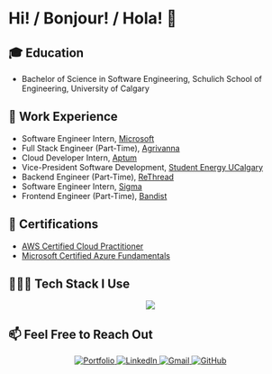 # Hi! / Bonjour! / Hola! 👋

## 🎓 Education

- Bachelor of Science in Software Engineering, Schulich School of Engineering, University of Calgary

## 💼 Work Experience

- Software Engineer Intern, [Microsoft](https://www.microsoft.com/en-ca/)
- Full Stack Engineer (Part-Time), [Agrivanna](https://www.agrivanna.com/)
- Cloud Developer Intern, [Aptum](https://aptum.com/)
- Vice-President Software Development, [Student Energy UCalgary](https://studentenergyuofc.org/)
- Backend Engineer (Part-Time), [ReThread]()
- Software Engineer Intern, [Sigma](https://sigmafoodserviceus.com/)
- Frontend Engineer (Part-Time), [Bandist]()

## 🏅 Certifications

- [AWS Certified Cloud Practitioner](https://www.credly.com/badges/6f786f17-4bd1-48f9-b804-138c8d752e70/)
- [Microsoft Certified Azure Fundamentals](https://learn.microsoft.com/en-us/users/axelsnchez-2277/credentials/2ee95ece9f3f4cac?ref=https%3A%2F%2Fwww.linkedin.com%2F)

## 👨🏼‍💻 Tech Stack I Use

<div align="center">
    <img src="https://skillicons.dev/icons?i=aws,azure,bash,c,cs,cpp,css,dart,docker,dotnet,express,fastapi,flutter,gcp,git,github,githubactions,go,html,java,js,jenkins,jest,kubernetes,linux,nodejs,postman,py,pytorch,rabbitmq,react,redis,redux,rust,spring,sklearn,solidity,terraform,ts,vue&perline=10"/>
</div>

## 📫 Feel Free to Reach Out

<div align="center">
  <a href="https://axelsanchez.me/">
    <img src="https://img.shields.io/badge/Portfolio-%23000000.svg?style=for-the-badge&logo=firefox&logoColor=%23FF7139" alt="Portfolio">
  </a>
  <a href="https://www.linkedin.com/in/axel-sanchez-a1089b23a/">
    <img src="https://img.shields.io/badge/LinkedIn-0A66C2.svg?style=for-the-badge&logo=LinkedIn&logoColor=white" alt="LinkedIn">
  </a>
  <a href="mailto:axelshz@gmail.com">
    <img src="https://img.shields.io/badge/Gmail-EA4335.svg?style=for-the-badge&logo=Gmail&logoColor=white" alt="Gmail">
  </a>
  <a href="https://github.com/Axeloooo">
    <img src="https://img.shields.io/badge/GitHub-181717.svg?style=for-the-badge&logo=GitHub&logoColor=white" alt="GitHub">
  </a>
</div>
